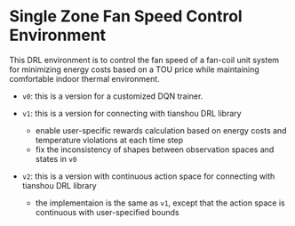 # Single Zone Fan Speed Control Environment
This DRL environment is to control the fan speed of a fan-coil unit system for minimizing energy costs based on a TOU price while maintaining comfortable indoor thermal environment.

  - `v0`: this is a version for a customized DQN trainer.
  
  - `v1`: this is a version for connecting with tianshou DRL library
    - enable user-specific rewards calculation based on energy costs and temperature violations at each time step
    - fix the inconsistency of shapes between observation spaces and states in `v0`  
  
  - `v2`: this is a version with continuous action space for connecting with tianshou DRL library
    - the implementaion is the same as `v1`, except that the action space is continuous with user-specified bounds
